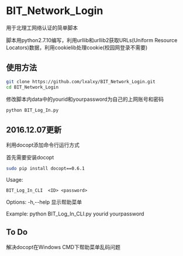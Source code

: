 # BIT_Network_Login
用于北理工网络认证的简单脚本

脚本用python2.7.10编写，利用urllib和urllib2获取URLs(Uniform Resource Locators)数据，利用cookielib处理cookie(校园网登录不需要)

## 使用方法

```bash
git clone https://github.com/lxalxy/BIT_Network_Login.git
cd BIT_Network_Login
```

修改脚本内data中的yourid和yourpassword为自己的上网账号和密码

```bash
python BIT_Log_In.py
```
## 2016.12.07更新

利用docopt添加命令行运行方式

首先需要安装docopt

```bash
sudo pip install docopt==0.6.1
```

Usage:

    BIT_Log_In_CLI  <ID> <password>

Options:
    -h,--help        显示帮助菜单

Example:
    python BIT_Log_In_CLI.py yourid yourpassword

## To Do

解决docopt在Windows CMD下帮助菜单乱码问题